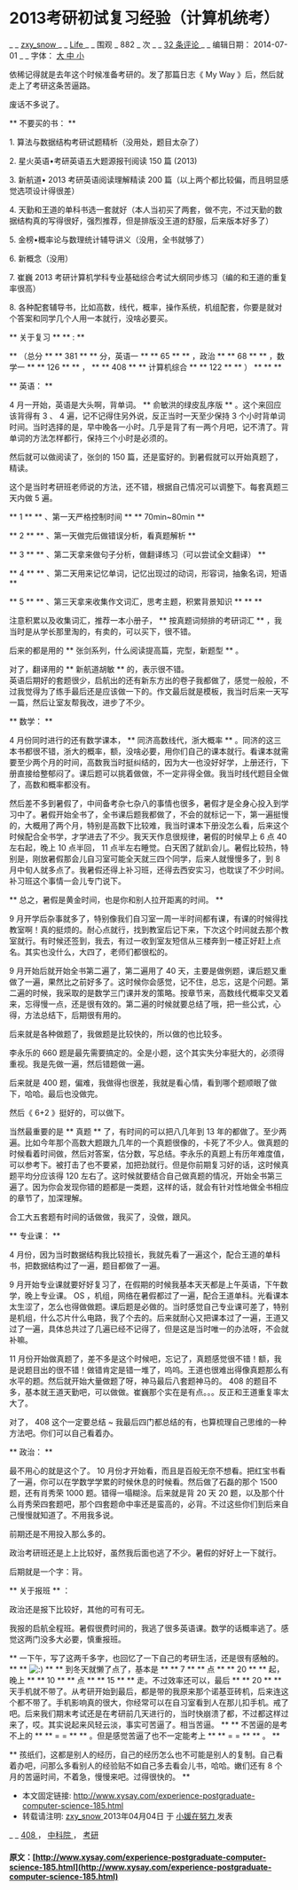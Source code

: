 #  2013考研初试复习经验（计算机统考） 

_ _ [ zxy_snow ](http://www.xysay.com/author/zxy_snow) _ _ [ Life ](http://www.xysay.com/category/life) _ _ 围观 _ 882 _ 次  _ _ [ 32 条评论 ](http://www.xysay.com/experience-postgraduate-computer-science-185.html#comments) _ _ 编辑日期：  2014-07-01  _ _ 字体： [ 大 ](javascript:;) [ 中 ](javascript:;) [ 小 ](javascript:;)

  


依稀记得就是去年这个时候准备考研的。发了那篇日志《  My Way  》后，然后就走上了考研这条苦逼路。 

废话不多说了。 

** 不要买的书：  **

  
1\.  算法与数据结构考研试题精析（没用处，题目太杂了） 

  
2\.  星火英语•考研英语五大题源报刊阅读  150  篇  (2013) 

  
3\.  新航道•  2013  考研英语阅读理解精读  200  篇（以上两个都比较偏，而且明显感觉选项设计得很差） 

  
4\.  天勤和王道的单科书选一套就好（本人当初买了两套，做不完，不过天勤的数据结构真的写得很好，强烈推荐，但是排版没王道的舒服，后来版本好多了） 

  
5\.  金榜•概率论与数理统计辅导讲义（没用，全书就够了） 

  
6\.  新概念（没用） 

  
7\.  崔巍  2013  考研计算机学科专业基础综合考试大纲同步练习（编的和王道的重复率很高） 

  
8\.  各种配套辅导书，比如高数，线代，概率，操作系统，机组配套，你要是就对个答案和同学几个人用一本就行，没啥必要买。 

  
** 关于复习  ** ** :  **

  
** （总分  ** ** 381  ** ** 分，英语一  ** ** 65  ** ** ，政治  ** ** 68  ** ** ，数学一  ** ** 126  ** ** ，  ** ** 408  ** ** 计算机综合  ** ** 122  ** ** ）  ** ** **

** 英语：  **

4  月一开始，英语是大头啊，背单词。 ** 俞敏洪的绿皮乱序版  ** 。这个来回应该背得有  3  、  4  遍，记不记得住另外说，反正当时一天至少保持  3  个小时背单词时间。当时选择的是，早中晚各一小时。几乎是背了有一两个月吧，记不清了。背单词的方法怎样都行，保持三个小时是必须的。 

然后就可以做阅读了，张剑的  150  篇，还是蛮好的。到暑假就可以开始真题了，精读。 

这个是当时考研班老师说的方法，还不错，根据自己情况可以调整下。每套真题三天内做  5  遍。 

** 1  ** ** 、第一天严格控制时间  ** ** 70min~80min  **

** 2  ** ** 、第一天做完后做错误分析，看真题解析  **

** 3  ** ** 、第二天拿来做句子分析，做翻译练习（可以尝试全文翻译）  **

** 4  ** ** 、第二天用来记忆单词，记忆出现过的动词，形容词，抽象名词，短语  **

** 5  ** ** 、第三天拿来收集作文词汇，思考主题，积累背景知识  ** ** **

注意积累以及收集词汇，推荐一本小册子， ** 按真题词频排的考研词汇  ** ，我当时是从学长那里淘的，有卖的，可以买下，很不错。 

后来的都是用的 ** 张剑系列，什么阅读提高篇，完型，新题型  ** 。 

对了，翻译用的 ** 新航道胡敏  ** 的，表示很不错。   
英语后期好的套题很少，启航出的还有新东方出的卷子我都做了，感觉一般般，不过我觉得为了练手最后还是应该做一下的。作文最后就是模板，我当时后来一天写一篇，然后让室友帮我改，进步了不少。 

** 数学：  **

4  月份同时进行的还有数学课本， ** 同济高数线代，浙大概率  ** 。同济的这三本书都很不错，浙大的概率，额，没啥必要，用你们自己的课本就行。看课本就需要至少两个月的时间，高数我当时挺纠结的，因为大一也没好好学，上册还行，下册直接给整郁闷了。课后题可以挑着做做，不一定非得全做。我当时线代题目全做了，高数和概率都没有。 

然后差不多到暑假了，中间备考杂七杂八的事情也很多，暑假才是全身心投入到学习中了。暑假开始全书了，全书课后题我都做了，不会的就标记一下，第一遍挺慢的，大概用了两个月，特别是高数下比较难，我当时课本下册没怎么看，后来这个时候配合全书学，才学进去了不少。我天天作息很规律，暑假的时候早上  6  点  40  左右起，晚上  10  点半回，  11  点半左右睡觉。白天困了就趴会儿。暑假比较热，特别是，刚放暑假那会儿自习室可能全天就三四个同学，后来人就慢慢多了，到  8  月中旬人就多点了。我暑假还得上补习班，还得去西安实习，也耽误了不少时间。补习班这个事情一会儿专门说下。 

** 总之，暑假是黄金时间，也是你和别人拉开距离的时间。  **

9  月开学后杂事就多了，特别像我们自习室一周一半时间都有课，有课的时候得找教室啊！真的挺烦的。耐心点就行，找到教室后记下来，下次这个时间就去那个教室就行。有时候还签到，我去，有过一收到室友短信从三楼奔到一楼正好赶上点名。其实也没什么，大四了，老师们都很松的。 

9  月开始后就开始全书第二遍了，第二遍用了  40  天，主要是做例题，课后题又重做了一遍，果然比之前好多了。这时候你会感觉，记不住，总忘，这是个问题。第二遍的时候，我采取的是数学三门课并发的策略。按章节来，高数线代概率交叉着来，忘得慢一点，还是很有效的。第二遍的时候就要总结了哦，把一些公式，心得，方法总结下，后期很有用的。 

后来就是各种做题了，我做题是比较快的，所以做的也比较多。 

李永乐的  660  题是最先需要搞定的。全是小题，这个其实失分率挺大的，必须得重视。我是先做一遍，然后错题做一遍。 

后来就是  400  题，偏难，我做得也很差，我就是看心情，看到哪个题顺眼了做下，哈哈。最后也没做完。 

然后《  6+2  》挺好的，可以做下。 

当然最重要的是 ** 真题 ** 了，有时间的可以把八几年到  13  年的都做了。至少两遍。比如今年那个高数大题跟九几年的一个真题很像的，卡死了不少人。做真题的时候看着时间做，然后对答案，估分数，写总结。李永乐的真题上有历年难度值，可以参考下。被打击了也不要紧，加把劲就行。但是你前期复习好的话，这时候真题平均分应该得  120  左右了。这时候就要结合自己做真题的情况，开始全书第三遍了。因为你会发现你错的题都是一类题，这样的话，就会有针对性地做全书相应的章节了，加深理解。 

合工大五套题有时间的话做做，我买了，没做，跟风。 

** 专业课：  **

4  月份，因为当时数据结构我比较擅长，我就先看了一遍这个，配合王道的单科书，把数据结构过了一遍，题目都做了一遍。 

9  月开始专业课就要好好复习了，在假期的时候我基本天天都是上午英语，下午数学，晚上专业课。  OS  ，机组，网络在暑假都过了一遍，配合王道单科。光看课本太生涩了，怎么也得做做题。课后题是必做的。当时感觉自己专业课可差了，特别是机组，什么芯片什么电路，我了个去的。后来就耐心又把课本过了一遍，王道又过了一遍，具体总共过了几遍已经不记得了，但是这是当时唯一的办法呀，不会就补嘛。 

11  月份开始做真题了，差不多是这个时候吧，忘记了，真题感觉很不错！额，我是说题目出的很不错！做错肯定是错一堆了，呜呜。王道也很难出得像真题那么有水平的题。然后就开始大量做题了呀，神马最后八套题神马的。  408  的题目不多，基本就王道天勤吧，可以做做。崔巍那个实在是有点。。。反正和王道重复率太大了。 

对了，  408  这个一定要总结  ~  我最后四门都总结的有，也算梳理自己思维的一种方法吧。你们可以自己看着办。 

** 政治：  **

最不用心的就是这个了。  10  月份才开始看，而且是百般无奈不想看。把红宝书看了一遍，你可以在学数学学累的时候休息的时候看。然后做了石磊的那个  1500  题，还有肖秀荣  1000  题。错得一塌糊涂。后来就是背  20  天  20  题，以及那个什么肖秀荣四套题吧，那个四套题命中率还是蛮高的，必背。不过这些你们到后来自己慢慢就知道了。不用我多说。 

前期还是不用投入那么多的。 

政治考研班还是上上比较好，虽然我后面也逃了不少。暑假的好好上一下就行。 

后期就是一个字：背。 

** 关于报班  ** ： 

政治还是报下比较好，其他的可有可无。 

我报的启航全程班。暑假很费时间的，我逃了很多英语课。数学的话概率逃了。感觉这两门没多大必要，慎重报班。 

** 一下午，写了这两千多字，也回忆了一下自己的考研生活，还是很有感触的。  ** ** ![:\)](http://www.xysay.com/wp-includes/images/smilies/icon_smile.gif) ** ** 到冬天就懒了点了，基本是  ** ** 7  ** ** 点  ** ** 20  ** ** 起，晚上  ** ** 10  ** ** 点  ** ** 15  ** ** 走。不过效率还可以，最后  ** ** 20  ** ** 天手机就不带了。从考研开始到最后，都是带的我原来那个诺基亚砖机，后来连这个都不带了。手机影响真的很大，你经常可以在自习室看到人在那儿扣手机。戒了吧。后来我们期末考试还是在考研前几天进行的，当时快崩溃了都，不过都这样过来了，哎。其实说起来风轻云淡，事实可苦逼了。相当苦逼。  ** ** 不苦逼的是考不上的  ** ** = =  ** ** 。但是感觉苦逼了也不一定能考上  ** ** = =  ** ** 。  **

** 孩纸们，这都是别人的经历，自己的经历怎么也不可能是别人的复制。自己看着办吧，问那么多看别人的经验贴不如自己多去看会儿书，哈哈。嫩们还有  8  个月的苦逼时间，不着急，慢慢来吧。过得很快的。  **

  * 本文固定链接: [ http://www.xysay.com/experience-postgraduate-computer-science-185.html ](http://www.xysay.com/experience-postgraduate-computer-science-185.html)
  * 转载请注明: [ zxy_snow ](http://www.xysay.com/author/zxy_snow) 2013年04月04日  于 [ 小媛在努力 ](http://www.xysay.com/) 发表 

_ _ [ 408 ](http://www.xysay.com/tag/408) ， [ 中科院 ](http://www.xysay.com/tag/%e4%b8%ad%e7%a7%91%e9%99%a2) ， [ 考研 ](http://www.xysay.com/tag/%e8%80%83%e7%a0%94)

  

#### 原文：[http://www.xysay.com/experience-postgraduate-computer-science-185.html](http://www.xysay.com/experience-postgraduate-computer-science-185.html)